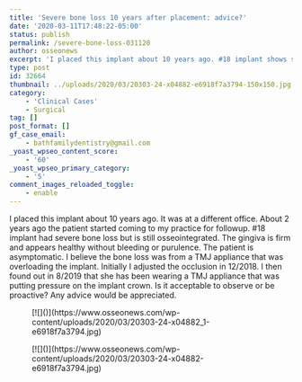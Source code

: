 ```yaml
---
title: 'Severe bone loss 10 years after placement: advice?'
date: '2020-03-11T17:48:22-05:00'
status: publish
permalink: /severe-bone-loss-031120
author: osseonews
excerpt: 'I placed this implant about 10 years ago. #18 implant shows severe bone loss but is still osseointegrated.'
type: post
id: 32664
thumbnail: ../uploads/2020/03/20303-24-x04882-e6918f7a3794-150x150.jpg
category:
    - 'Clinical Cases'
    - Surgical
tag: []
post_format: []
gf_case_email:
    - bathfamilydentistry@gmail.com
_yoast_wpseo_content_score:
    - '60'
_yoast_wpseo_primary_category:
    - '5'
comment_images_reloaded_toggle:
    - enable
---
```

I placed this implant about 10 years ago. It was at a different office. About 2 years ago the patient started coming to my practice for followup. #18 implant had severe bone loss but is still osseointegrated. The gingiva is firm and appears healthy without bleeding or purulence. The patient is asymptomatic. I believe the bone loss was from a TMJ appliance that was overloading the implant. Initially I adjusted the occlusion in 12/2018. I then found out in 8/2019 that she has been wearing a TMJ appliance that was putting pressure on the implant crown. Is it acceptable to observe or be proactive? Any advice would be appreciated.

<div class="foogallery foogallery-container foogallery-default foogallery-lightbox-foobox fg-gutter-10 fg-center fg-default fg-light fg-border-thin fg-shadow-small fg-loading-default fg-loaded-fade-in fg-custom fg-caption-hover fg-hover-fade fg-hover-zoom" data-fg-common-fields="1" data-foogallery="{"item":{"showCaptionTitle":true,"showCaptionDescription":true},"lazy":true,"src":"data-src-fg","srcset":"data-srcset-fg"}" id="foogallery-gallery-32667"><div class="fg-item"><figure class="fg-item-inner">[<span class="fg-image-wrap">![]()</span>](https://www.osseonews.com/wp-content/uploads/2020/03/20303-24-x04882_1-e6918f7a3794.jpg)<figcaption class="fg-caption"><div class="fg-caption-inner"></div></figcaption></figure><div class="fg-loader"></div></div><div class="fg-item"><figure class="fg-item-inner">[<span class="fg-image-wrap">![]()</span>](https://www.osseonews.com/wp-content/uploads/2020/03/20303-24-x04882-e6918f7a3794.jpg)<figcaption class="fg-caption"><div class="fg-caption-inner"></div></figcaption></figure><div class="fg-loader"></div></div></div>